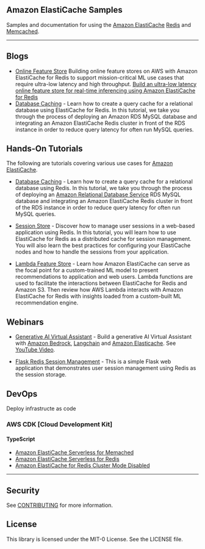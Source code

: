 ## Amazon ElastiCache Samples

Samples and documentation for using the [Amazon ElastiCache](https://aws.amazon.com/elasticache/) [Redis](https://aws.amazon.com/elasticache/redis/) and [Memcached](https://aws.amazon.com/elasticache/memcached/).

---

## Blogs

- [Online Feature Store](./blogs/feast-aws-credit-scoring/) Building online feature stores on AWS with Amazon ElastiCache for Redis to support mission-critical ML use cases that require ultra-low latency and high throughput. [Build an ultra-low latency online feature store for real-time inferencing using Amazon ElastiCache for Redis](https://aws.amazon.com/blogs/database/build-an-ultra-low-latency-online-feature-store-for-real-time-inferencing-using-amazon-elasticache-for-redis/)
- [Database Caching](./database-caching/) - Learn how to create a query cache for a relational database using ElastiCache for Redis.  In this tutorial, we take you through the process of deploying an Amazon RDS MySQL database and integrating an Amazon ElastiCache Redis cluster in front of the RDS instance in order to reduce query latency for often run MySQL queries.

## Hands-On Tutorials

The following are tutorials covering various use cases for [Amazon ElastiCache](https://aws.amazon.com/elasticache/).

- [Database Caching](./database-caching/) - Learn how to create a query cache for a relational database using Redis.  In this tutorial, we take you through the process of deploying an [Amazon Relational Database Service](https://aws.amazon.com/rds/) RDS MySQL database and integrating an Amazon ElastiCache Redis cluster in front of the RDS instance in order to reduce query latency for often run MySQL queries.

- [Session Store](./session-store/) - Discover how to manage user sessions in a web-based application using Redis.  In this tutorial, you will learn how to use ElastiCache for Redis as a distributed cache for session management. You will also learn the best practices for configuring your ElastiCache nodes and how to handle the sessions from your application. 

- [Lambda Feature Store](./lambda-feature-store/) - Learn how Amazon ElastiCache can serve as the focal point for a custom-trained ML model to present recommendations to application and web users. Lambda functions are used to facilitate the interactions between ElastiCache for Redis and Amazon S3. Then review how AWS Lambda interacts with Amazon ElastiCache for Redis with insights loaded from a custom-built ML recommendation engine.

## Webinars

- [Generative AI Virtual Assistant](./webinars/genai-chatbot/) - Build a generative AI Virtual Assistant with [Amazon Bedrock](https://aws.amazon.com/bedrock/), [Langchain](https://github.com/langchain-ai/langchain) and [Amazon Elasticache](https://aws.amazon.com/elasticache/). See [YouTube Video](https://www.youtube.com/watch?v=yWxDmQYelvg).

- [Flask Redis Session Management](./webinars/flask-redis-session/) - This is a simple Flask web application that demonstrates user session management using Redis as the session storage.

## DevOps

Deploy infrastructe as code

### AWS CDK [Cloud Development Kit]

#### TypeScript

- [Amazon ElastiCache Serverless for Memached](devops/aws-cdk/typescript/elasticache-serverless-memcached-minimal/README.md)
- [Amazon ElastiCache Serverless for Redis](devops/aws-cdk/typescript/elasticache-serverless-redis-minimal/README.md)
- [Amazon ElastiCache for Redis Cluster Mode Disabled](devops/aws-cdk/typescript/elasticache-redis-cmd/README.md)

---

## Security

See [CONTRIBUTING](CONTRIBUTING.md#security-issue-notifications) for more information.

## License

This library is licensed under the MIT-0 License. See the LICENSE file.
